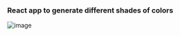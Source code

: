 ### React app to generate different shades of colors
![image](https://user-images.githubusercontent.com/44348679/190375743-3eeb5886-d5f2-4bc6-834f-54c5f7b0272e.png)
